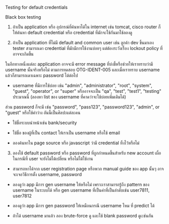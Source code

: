 Testing for default credentials

Black box testing

1. ถ้าเป็น application หรือ อุปกรณ์ที่ค้นหาได้ใน internet เช่น tomcat, cisco router ก็ให้ค้นหา default credential หรือ credential ที่มักจะใช้กันมาใช้ลองดู

2. ถ้าเป็น application ที่ไม่มี default and common user เช่น ลูกค้า dev ขึ้นมาเอง tester สามารถเดา credential ที่มักมีการใช้งานบ่อยๆ แต่ต้องระวังเรื่อง lockout policy ที่อาจจะเกิดขึ้น

ในอีกทางหนึ่งแต่ละ application อาจจะมี error message ที่บ่งชี้หรือช่วยให้เราทราบว่ามี username นั้นจริงหรือไม่ ตามการทดสอบ OTG-IDENT-005 และเมื่อเราทราบ username แล้วก็สามารถเดาเฉพาะ password ได้ต่อไป

- username ที่มีการใช้บ่อย เช่น "admin", "administrator", "root", "system", "guest", "operator", or "super" หรืออาจจะเป็น "qa", "test", "test1", "testing" ประมาณนี้ (ลองหา list ของ username ที่คาดว่าจะใช้บ่อยเพิ่มเติมได้)

ส่วน password ก็จะมี เช่น "password", "pass123", "password123", "admin", or "guest" หรือใช้ค่าว่าง อันนี้เป็นศิลปะแต่ละคน

- ใช้ชื่อระบบนำหน้าเช่น bank/security

- ใช้ชื่อ ของผู้ที่เป็น contact ให้เราเป็น username หรือใช้ email

- ลองค้นหาใน page source หรือ javascript ว่ามี credential ทิ้งไว้หรือไม่

3. ลองใช้ default password หรือ password ที่ถูกกำหนดขึ้นสำหรับ new account เผื่อในกรณีที่ user จะยังไม่ได้เปลี่ยน หรือไม่ได้ใช้งาน

- สามารถหาได้จาก user registration page หรือพวก manual guide ของ app นั้นๆ อาจจะเจอวิธีการตั้ง username, password

- ลองดูว่า app มีการ gen username ให้หรือไม่ เพราะเราสามารถรู้ถึง pattern ของ username ในระบบได้ หรือ gen username ที่เป็นค่าที่เป็นลำดับเช่น user7811, user7812

- ลองดูว่า app มีการ gen password ให้เหมือนกรณี username ไหม ที่ predict ได้

- ถ้าได้ username มาแล้ว ลอง brute-force ดู และใช้ blank password ดูเะช่นกัน
